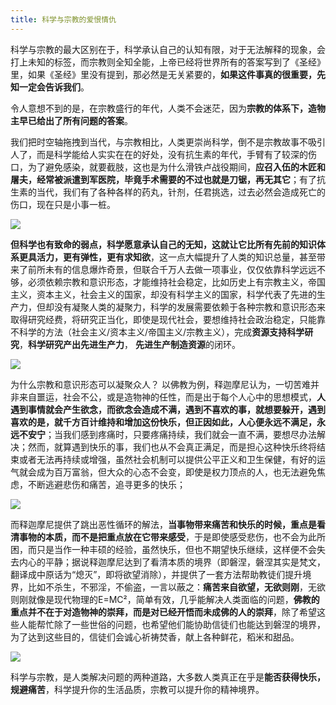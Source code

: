 ```yaml
---
title: 科学与宗教的爱恨情仇
---
```


科学与宗教的最大区别在于，科学承认自己的认知有限，对于无法解释的现象，会打上未知的标签，而宗教则全知全能，上帝已经将世界所有的答案写到了《圣经》里，如果《圣经》里没有提到，那必然是无关紧要的，**如果这件事真的很重要，先知一定会告诉我们**。



令人意想不到的是，在宗教盛行的年代，人类不会迷茫，因为**宗教的体系下，造物主早已给出了所有问题的答案**。

我们把时空轴拖拽到当代，与宗教相比，人类更崇尚科学，倒不是宗教故事不吸引人了，而是科学能给人实实在在的好处，没有抗生素的年代，手臂有了较深的伤口，为了避免感染，就要截肢，这也是为什么滑铁卢战役期间，**应召入伍的木匠和屠夫，经常被派遣到军医院，毕竟手术需要的不过也就是刀锯，再无其它**；有了抗生素的当代，我们有了各种各样的药丸，针剂，任君挑选，过去必然会造成死亡的伤口，现在只是小事一桩。

![](https://www.v2fy.com/asset/0i/jikemiji/jikemiji-md/kr-000077.assets/1240.png)


**但科学也有致命的弱点，科学愿意承认自己的无知，这就让它比所有先前的知识体系更具活力，更有弹性，更有求知欲**，这一点大幅提升了人类的知识总量，甚至带来了前所未有的信息爆炸奇景，但联合千万人去做一项事业，仅仅依靠科学远远不够，必须依赖宗教和意识形态，才能维持社会稳定，比如历史上有宗教主义，帝国主义，资本主义，社会主义的国家，却没有科学主义的国家，科学代表了先进的生产力，但却没有凝聚人类的凝聚力，科学的发展需要依赖于各种宗教和意识形态来取得研究经费，将研究正当化，即使是现代社会，要想维持社会政治稳定，只能靠不科学的方法（社会主义/资本主义/帝国主义/宗教主义），完成**资源支持科学研究**，**科学研究产出先进生产力**， **先进生产制造资源**的闭环。

![](https://upload-images.jianshu.io/upload_images/3203841-01ca7e8d49bcb231.jpg?imageMogr2/auto-orient/strip%7CimageView2/2/w/1240)


为什么宗教和意识形态可以凝聚众人？ 以佛教为例，释迦摩尼认为，一切苦难并非来自噩运，社会不公，或是造物神的任性，而是出于每个人心中的思想模式，**人遇到事情就会产生欲念，而欲念会造成不满，遇到不喜欢的事，就想要躲开，遇到喜欢的是，就千方百计维持和增加这份快乐，但正因如此，人心便永远不满足，永远不安宁**；当我们感到疼痛时，只要疼痛持续，我们就会一直不满，要想尽办法解决；然而，就算遇到快乐的事，我们也从不会真正满足，而是担心这种快乐终将结束或者无法再持续或增强，虽然社会机制可以提供公平正义和卫生保健，有好的运气就会成为百万富翁，但大众的心态不会变，即使是权力顶点的人，也无法避免焦虑，不断逃避悲伤和痛苦，追寻更多的快乐；

![](https://www.v2fy.com/asset/0i/jikemiji/jikemiji-md/kr-000077.assets/1240.jpeg)



而释迦摩尼提供了跳出恶性循环的解法，**当事物带来痛苦和快乐的时候，重点是看清事物的本质，而不是把重点放在它带来感受**，于是即使感受悲伤，也不会为此所困，而只是当作一种丰硕的经验，虽然快乐，但也不期望快乐继续，这样便不会失去内心的平静；据说释迦摩尼达到了看清本质的境界（即磐涅，磐涅其实是梵文，翻译成中原话为“熄灭”，即将欲望消除），并提供了一套方法帮助教徒们提升境界，比如不杀生，不邪淫，不偷盗，一言以蔽之：**痛苦来自欲望，无欲则刚**，无欲则刚就像是现代物理的E=MC²，简单有效，几乎能解决人类面临的问题，**佛教的重点并不在于对造物神的崇拜，而是对已经开悟而未成佛的人的崇拜**，除了希望这些人能帮忙除了一些世俗的问题，也希望他们能协助信徒们也能达到磐涅的境界，为了达到这些目的，信徒们会诚心祈祷焚香，献上各种鲜花，稻米和甜品。

![](https://www.v2fy.com/asset/0i/jikemiji/jikemiji-md/kr-000077.assets/1240-20200717204856313.jpeg)



科学与宗教，是人类解决问题的两种道路，大多数人类真正在乎是**能否获得快乐，规避痛苦**，科学提升你的生活品质，宗教可以提升你的精神境界。